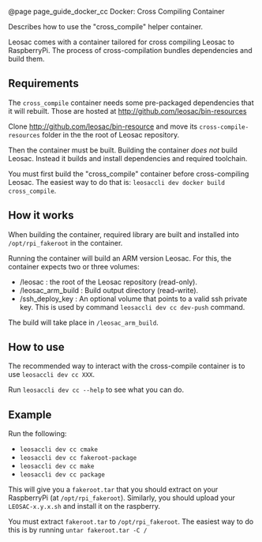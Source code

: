 @page page_guide_docker_cc Docker: Cross Compiling Container

Describes how to use the "cross_compile" helper container.
 

Leosac comes with a container tailored for cross compiling Leosac to
RaspberryPi.
The process of cross-compilation bundles dependencies and build them.

Requirements
------------

The `cross_compile` container needs some pre-packaged dependencies that
it will rebuilt. Those are hosted at http://github.com/leosac/bin-resources

Clone http://github.com/leosac/bin-resource and move its
`cross-compile-resources` folder in the the root of Leosac repository.

Then the container must be built. Building the container *does not* build
Leosac. Instead it builds and install dependencies and required toolchain.

You must first build the "cross_compile" container before cross-compiling
Leosac. The easiest way to do that is: `leosaccli dev docker build cross_compile`.

How it works
-------------

When building the container, required library are built and installed
into `/opt/rpi_fakeroot` in the container.

Running the container will build an ARM version Leosac. For this, the container
expects two or three volumes:
  + /leosac : the root of the Leosac repository (read-only).
  + /leosac_arm_build : Build output directory (read-write).
  + /ssh_deploy_key : An optional volume that points to a valid ssh private key.
    This is used by command `leosaccli dev cc dev-push` command.
  
The build will take place in `/leosac_arm_build`.

How to use
-----------

The recommended way to interact with the cross-compile container is to use
`leosaccli dev cc XXX`. 

Run `leosaccli dev cc --help` to see what you can do.

Example
-------

Run the following:
  + `leosaccli dev cc cmake`
  + `leosaccli dev cc fakeroot-package`
  + `leosaccli dev cc make`
  + `leosaccli dev cc package`
  
This will give you a `fakeroot.tar` that you should extract on your 
RaspberryPi (at `/opt/rpi_fakeroot`). Similarly, you should upload your `LEOSAC-x.y.x.sh` and
install it on the raspberry.

You must extract `fakeroot.tar` to `/opt/rpi_fakeroot`. The easiest way
to do this is by running `untar fakeroot.tar -C /`
